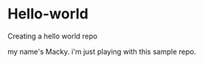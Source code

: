# Hello-world
Creating a hello world repo

my name's Macky.
i'm just playing with this sample repo.
